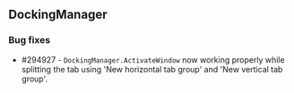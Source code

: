 ## DockingManager

### Bug fixes

* \#294927 - `DockingManager.ActivateWindow` now working properly while splitting the tab using 'New horizontal tab group' and 'New vertical tab group'.
